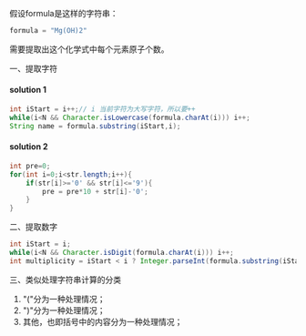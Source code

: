 假设formula是这样的字符串：
```java
formula = "Mg(OH)2"
```
需要提取出这个化学式中每个元素原子个数。

一、提取字符
#### solution 1

```java
int iStart = i++;// i 当前字符为大写字符，所以要++
while(i<N && Character.isLowercase(formula.charAt(i))) i++;
String name = formula.substring(iStart,i);
```

#### solution 2
```java
int pre=0;
for(int i=0;i<str.length;i++){
    if(str[i]>='0' && str[i]<='9'){
        pre = pre*10 + str[i]-'0';
    }
}
```

二、提取数字
```java
int iStart = i;
while(i<N && Character.isDigit(formula.charAt(i))) i++;
int multiplicity = iStart < i ? Integer.parseInt(formula.substring(iStart,i)) : 1;
```

三、类似处理字符串计算的分类
 1. "("分为一种处理情况；
 2. ")"分为一种处理情况；
 3. 其他，也即括号中的内容分为一种处理情况；


